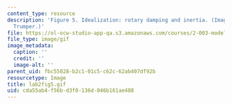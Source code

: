```yaml
---
content_type: resource
description: 'Figure 5. Idealization: rotary damping and inertia. (Image by Prof.
  Trumper.)'
file: https://ol-ocw-studio-app-qa.s3.amazonaws.com/courses/2-003-modeling-dynamics-and-control-i-spring-2005/cda55ab4f56bd3f0136d046b161ae488_lab2fig5.gif
file_type: image/gif
image_metadata:
  caption: ''
  credit: ''
  image-alt: ''
parent_uid: fbc55028-b2c1-01c5-c62c-62ab407df92b
resourcetype: Image
title: lab2fig5.gif
uid: cda55ab4-f56b-d3f0-136d-046b161ae488
---
```

